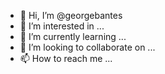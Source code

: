 - 👋 Hi, I’m @georgebantes
- 👀 I’m interested in ...
- 🌱 I’m currently learning ...
- 💞️ I’m looking to collaborate on ...
- 📫 How to reach me ...

<!---
georgebantes/georgebantes is a ✨ special ✨ repository because its `README.md` (this file) appears on your GitHub profile.
You can click the Preview link to take a look at your changes.
--->
